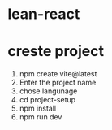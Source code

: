 # lean-react

# creste project 

1. npm create vite@latest
2. Enter the project name
3. chose langunage
4. cd project-setup
5. npm install
6. npm run dev